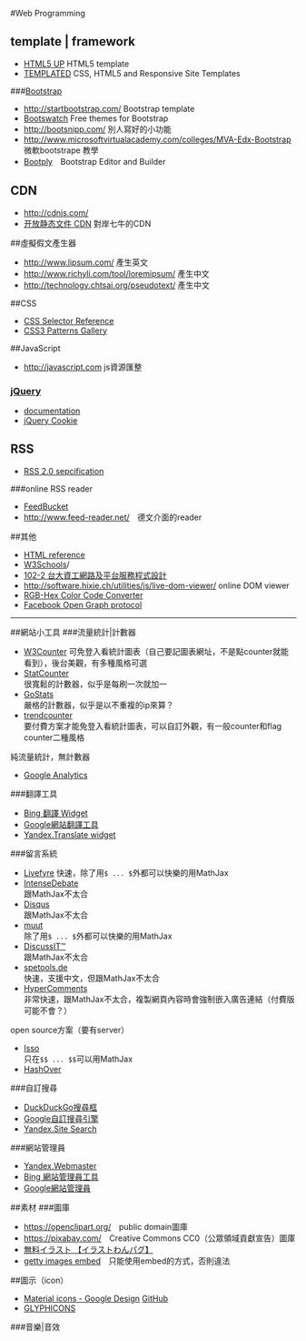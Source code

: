 #Web Programming

## template | framework
* [HTML5 UP](http://html5up.net/) HTML5 template
* [TEMPLATED](http://templated.co/) CSS, HTML5 and Responsive Site Templates
 
###[Bootstrap](http://getbootstrap.com/)
* <http://startbootstrap.com/> Bootstrap template  
* [Bootswatch](https://bootswatch.com/) Free themes for Bootstrap
* <http://bootsnipp.com/> 別人寫好的小功能
* <http://www.microsoftvirtualacademy.com/colleges/MVA-Edx-Bootstrap> 微軟bootstrape 教學
* [Bootply](http://www.bootply.com/)　Bootstrap Editor and Builder

## CDN
* http://cdnjs.com/
* [开放静态文件 CDN](http://staticfile.org/) 對岸七牛的CDN

##虛擬假文產生器
* <http://www.lipsum.com/> 產生英文
* <http://www.richyli.com/tool/loremipsum/> 產生中文
* <http://technology.chtsai.org/pseudotext/> 產生中文

##CSS
* [CSS Selector Reference](http://www.w3schools.com/cssref/css_selectors.asp)
* [CSS3 Patterns Gallery](http://lea.verou.me/css3patterns/)

##JavaScript
* <http://javascript.com> js資源匯整

### [jQuery](https://jquery.com/)
* [documentation](http://api.jquery.com/)
* [jQuery Cookie](https://plugins.jquery.com/cookie/)

## RSS
* [RSS 2.0 sepcification](https://validator.w3.org/feed/docs/rss2.html)

###online RSS reader
* [FeedBucket](http://www.feedbucket.com/)
* <http://www.feed-reader.net/>　德文介面的reader

##其他
* [HTML reference](http://reference.sitepoint.com/html)
* [W3Schools](http://www.w3schools.com)/
* [102-2 台大資工網路及平台服務程式設計](http://ccsp.ntumobile.org/)
* <http://software.hixie.ch/utilities/js/live-dom-viewer/> online DOM viewer
* [RGB-Hex Color Code Converter](http://www.webmasterorbit.com/rgb-hex-code.html)
* [Facebook Open Graph protocol](http://ogp.me/)

-----

##網站小工具
###流量統計|計數器
* [W3Counter](http://www.w3counter.com/)
  可免登入看統計圖表（自己要記圖表網址，不是點counter就能看到），後台美觀，有多種風格可選
* [StatCounter](http://statcounter.com/)  
  很寬鬆的計數器，似乎是每刷一次就加一
* [GoStats](http://gostats.com/)  
  嚴格的計數器，似乎是以不重複的ip來算？
* [trendcounter](http://www.trendcounter.com/)  
  要付費方案才能免登入看統計圖表，可以自訂外觀，有一般counter和flag counter二種風格

純流量統計，無計數器
  
* [Google Analytics](https://www.google.com/analytics/)

###翻譯工具
* [Bing 翻譯 Widget](http://www.bing.com/widget/translator)
* [Google網站翻譯工具](http://translate.google.com/manager/website/)
* [Yandex.Translate widget](https://translate.yandex.com/developers/website-widget)

###留言系統
* [Livefyre](http://web.livefyre.com/)
  快速，除了用`$ ... $`外都可以快樂的用MathJax
* [IntenseDebate](http://www.intensedebate.com/)  
  跟MathJax不太合
* [Disqus](https://disqus.com/)  
  跟MathJax不太合
* [muut](https://muut.com/)  
  除了用`$ ... $`外都可以快樂的用MathJax
* [DiscussIT™](http://www.pnyxe.shadow.com/DiscussIt-comment-system)  
  跟MathJax不太合
* [spetools.de](http://www.spetools.de/?commentsystem)  
  快速，支援中文，但跟MathJax不太合
* [HyperComments](https://www.hypercomments.com/)  
  非常快速，跟MathJax不太合，複製網頁內容時會強制嵌入廣告連結（付費版可能不會？）

open source方案（要有server）
  
* [Isso](http://posativ.org/isso/)  
  只在`$$ ... $$`可以用MathJax
* [HashOver](http://tildehash.com/?page=hashover)

###自訂搜尋
* [DuckDuckGo搜尋框](https://duckduckgo.com/search_box)
* [Google自訂搜尋引擎](https://cse.google.com/cse/)
* [Yandex.Site Search](https://site.yandex.ru/?lang=en)

###網站管理員
* [Yandex.Webmaster](https://webmaster.yandex.com/)
* [Bing 網站管理員工具](http://www.bing.com/toolbox/webmaster)
* [Google網站管理員](https://www.google.com/webmasters/)

##素材
###圖庫
* <https://openclipart.org/>　public domain圖庫
* <https://pixabay.com/>　Creative Commons CC0（公眾領域貢獻宣告）圖庫
* [無料イラスト 【イラストわんパグ】](http://www.wanpug.com/)
* [getty images embed](http://www.gettyimages.com/resources/embed)　只能使用embed的方式，否則違法

##圖示（icon）
* [Material icons - Google Design](https://design.google.com/icons/) [GitHub](https://github.com/google/material-design-icons)
* [GLYPHICONS](http://glyphicons.com/)

###音樂|音效